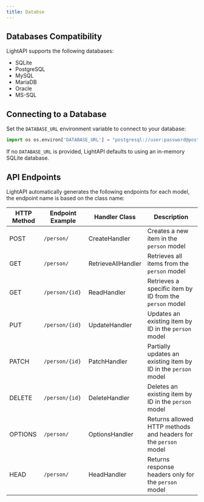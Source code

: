 ```yaml
---
title: Databse
---
```


## Databases Compatibility

LightAPI supports the following databases:

-   SQLite
-   PostgreSQL
-   MySQL
-   MariaDB
-   Oracle
-   MS-SQL

## Connecting to a Database

Set the `DATABASE_URL` environment variable to connect to your database:

``` py
import os os.environ['DATABASE_URL'] = "postgresql://user:password@postgresserver/db"
```

If no `DATABASE_URL` is provided, LightAPI defaults to using an in-memory SQLite database.

## API Endpoints

LightAPI automatically generates the following endpoints for each model, the endpoint name is based on the class name:

| HTTP Method | Endpoint Example            | Handler Class          | Description                                              |
|-------------|-----------------------------|------------------------|----------------------------------------------------------|
| POST        | `/person/`                  | CreateHandler          | Creates a new item in the `person` model                 |
| GET         | `/person/`                  | RetrieveAllHandler     | Retrieves all items from the `person` model              |
| GET         | `/person/{id}`              | ReadHandler            | Retrieves a specific item by ID from the `person` model  |
| PUT         | `/person/{id}`              | UpdateHandler          | Updates an existing item by ID in the `person` model     |
| PATCH       | `/person/{id}`              | PatchHandler           | Partially updates an existing item by ID in the `person` model |
| DELETE      | `/person/{id}`              | DeleteHandler          | Deletes an existing item by ID in the `person` model     |
| OPTIONS     | `/person/`                  | OptionsHandler         | Returns allowed HTTP methods and headers for the `person` model |
| HEAD        | `/person/`                  | HeadHandler            | Returns response headers only for the `person` model     |